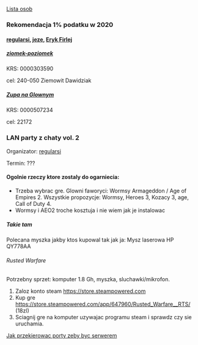 [Lista osob](https://towers-of-trust.herokuapp.com/show_group/1?tab=members)

### Rekomendacja 1% podatku w 2020
#### [regularsi](https://towers-of-trust.herokuapp.com/show_group/1?tab=tower&tower_id=1), [jeze](https://towers-of-trust.herokuapp.com/show_group/1?tab=tower&tower_id=2), [Eryk Firlej](https://towers-of-trust.herokuapp.com/show_group/1?tab=members)

##### [ziomek-poziomek](https://www.facebook.com/ziomekpoziomek2011/)

KRS: 0000303590

cel: 240-050 Ziemowit Dawidziak

##### [Zupa na Glownym](https://www.facebook.com/ZupaNaGlownym/posts/868633420247116?__tn__=K-R)

KRS: 0000507234

cel: 22172


### LAN party z chaty vol. 2

Organizator: [regularsi](https://towers-of-trust.herokuapp.com/show_group/1?tab=tower&tower_id=1)

Termin: ???

#### Ogolnie rzeczy ktore zostaly do ogarniecia:
- Trzeba wybrac gre. Glowni faworyci: Wormsy Armageddon / Age of Empires 2. Wszystkie propozycje: Wormsy, Heroes 3, Kozacy 3, age, Call of Duty 4.
- Wormsy i AEO2 troche kosztuja i nie wiem jak je instalowac

##### Takie tam

Polecana myszka jakby ktos kupowal tak jak ja: Mysz laserowa HP QY778AA

###### Rusted Warfare

Potrzebny sprzet: komputer 1.8 Gh, myszka, sluchawki/mikrofon.

 1. Zaloz konto steam https://store.steampowered.com
 2. Kup gre https://store.steampowered.com/app/647960/Rusted_Warfare__RTS/ (18zl)
 3. Sciagnij gre na komputer uzywajac programu steam i sprawdz czy sie uruchamia.

[Jak przekierowac porty zeby byc serwerem](https://portforward.com/rusted-warfare/)
